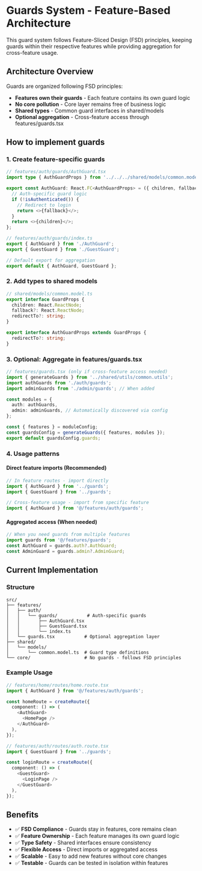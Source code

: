 # Guards System - Feature-Based Architecture

This guard system follows Feature-Sliced Design (FSD) principles, keeping guards within their respective features while providing aggregation for cross-feature usage.

## Architecture Overview

Guards are organized following FSD principles:

- **Features own their guards** - Each feature contains its own guard logic
- **No core pollution** - Core layer remains free of business logic
- **Shared types** - Common guard interfaces in shared/models
- **Optional aggregation** - Cross-feature access through features/guards.tsx

## How to implement guards

### 1. Create feature-specific guards

```typescript
// features/auth/guards/AuthGuard.tsx
import type { AuthGuardProps } from '../../../shared/models/common.model';

export const AuthGuard: React.FC<AuthGuardProps> = ({ children, fallback, redirectTo }) => {
  // Auth-specific guard logic
  if (!isAuthenticated()) {
    // Redirect to login
    return <>{fallback}</>;
  }
  return <>{children}</>;
};

// features/auth/guards/index.ts
export { AuthGuard } from './AuthGuard';
export { GuestGuard } from './GuestGuard';

// Default export for aggregation
export default { AuthGuard, GuestGuard };
```

### 2. Add types to shared models

```typescript
// shared/models/common.model.ts
export interface GuardProps {
  children: React.ReactNode;
  fallback?: React.ReactNode;
  redirectTo?: string;
}

export interface AuthGuardProps extends GuardProps {
  redirectTo?: string;
}
```

### 3. Optional: Aggregate in features/guards.tsx

```typescript
// features/guards.tsx (only if cross-feature access needed)
import { generateGuards } from '../shared/utils/common.utils';
import authGuards from './auth/guards';
import adminGuards from './admin/guards'; // When added

const modules = {
  auth: authGuards,
  admin: adminGuards, // Automatically discovered via config
};

const { features } = moduleConfig;
const guardsConfig = generateGuards({ features, modules });
export default guardsConfig.guards;
```

### 4. Usage patterns

#### Direct feature imports (Recommended)

```typescript
// In feature routes - import directly
import { AuthGuard } from '../guards';
import { GuestGuard } from '../guards';

// Cross-feature usage - import from specific feature
import { AuthGuard } from '@/features/auth/guards';
```

#### Aggregated access (When needed)

```typescript
// When you need guards from multiple features
import guards from '@/features/guards';
const AuthGuard = guards.auth?.AuthGuard;
const AdminGuard = guards.admin?.AdminGuard;
```

## Current Implementation

### Structure

```text
src/
├── features/
│   ├── auth/
│   │   └── guards/           # Auth-specific guards
│   │       ├── AuthGuard.tsx
│   │       ├── GuestGuard.tsx
│   │       └── index.ts
│   └── guards.tsx           # Optional aggregation layer
├── shared/
│   └── models/
│       └── common.model.ts  # Guard type definitions
└── core/                    # No guards - follows FSD principles
```

### Example Usage

```typescript
// features/home/routes/home.route.tsx
import { AuthGuard } from '@/features/auth/guards';

const homeRoute = createRoute({
  component: () => (
    <AuthGuard>
      <HomePage />
    </AuthGuard>
  ),
});

// features/auth/routes/auth.route.tsx
import { GuestGuard } from '../guards';

const loginRoute = createRoute({
  component: () => (
    <GuestGuard>
      <LoginPage />
    </GuestGuard>
  ),
});
```

## Benefits

- ✅ **FSD Compliance** - Guards stay in features, core remains clean
- ✅ **Feature Ownership** - Each feature manages its own guard logic
- ✅ **Type Safety** - Shared interfaces ensure consistency
- ✅ **Flexible Access** - Direct imports or aggregated access
- ✅ **Scalable** - Easy to add new features without core changes
- ✅ **Testable** - Guards can be tested in isolation within features
